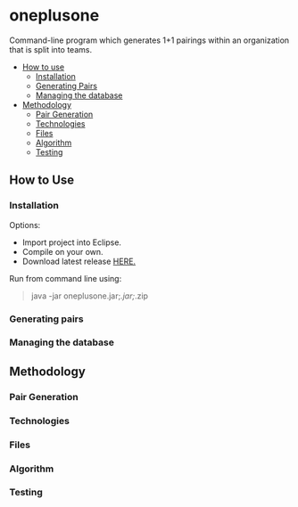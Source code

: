 oneplusone
=============

Command-line program which generates 1+1 pairings within an organization that is split into teams.

<ul>
<li> <a href="#how-to-use">How to use</a>
  <ul>
  <li> <a href="https://github.com/cheniel/oneplusone#installation">Installation</a>
  <li> <a href="https://github.com/cheniel/oneplusone#generating-pairs">Generating Pairs</a>
  <li> <a href="https://github.com/cheniel/oneplusone#managing-the-database">Managing the database</a>
  </ul>
<li> <a href="https://github.com/cheniel/oneplusone#methodology">Methodology</a>
  <ul>
  <li> <a href="https://github.com/cheniel/oneplusone#pair-generation">Pair Generation</a>
  <li> <a href="https://github.com/cheniel/oneplusone#technologies">Technologies</a>
  <li> <a href="https://github.com/cheniel/oneplusone#files">Files</a>
  <li> <a href="https://github.com/cheniel/oneplusone#algorithm">Algorithm</a>
  <li> <a href="https://github.com/cheniel/oneplusone#testing">Testing</a>
  </ul>
</ul>

## How to Use

### Installation

Options:
<ul>
<li> Import project into Eclipse.
<li> Compile on your own.
<li> Download latest release <a href="https://github.com/cheniel/oneplusone/releases">HERE.</a> 
</ul>

Run from command line using:
> java -jar oneplusone.jar;*.jar;*.zip

### Generating pairs


### Managing the database

## Methodology

### Pair Generation

### Technologies

### Files

### Algorithm

### Testing
